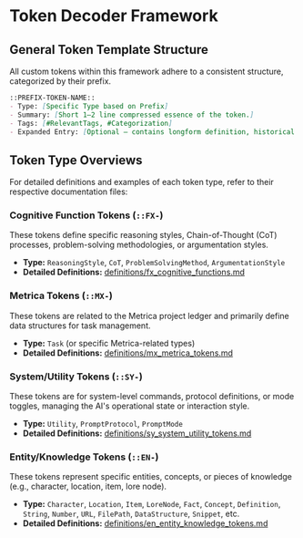 # Token Decoder Framework

## General Token Template Structure

All custom tokens within this framework adhere to a consistent structure, categorized by their prefix.

```markdown
::PREFIX-TOKEN-NAME::
- Type: [Specific Type based on Prefix]
- Summary: [Short 1–2 line compressed essence of the token.]
- Tags: [#RelevantTags, #Categorization]
- Expanded Entry: [Optional — contains longform definition, historical origin, gameplay/narrative function, context relationships, etc.]
```

## Token Type Overviews

For detailed definitions and examples of each token type, refer to their respective documentation files:

### Cognitive Function Tokens (`::FX-`)
These tokens define specific reasoning styles, Chain-of-Thought (CoT) processes, problem-solving methodologies, or argumentation styles.
- **Type:** `ReasoningStyle`, `CoT`, `ProblemSolvingMethod`, `ArgumentationStyle`
- **Detailed Definitions:** [definitions/fx_cognitive_functions.md](definitions/fx_cognitive_functions.md)

### Metrica Tokens (`::MX-`)
These tokens are related to the Metrica project ledger and primarily define data structures for task management.
- **Type:** `Task` (or specific Metrica-related types)
- **Detailed Definitions:** [definitions/mx_metrica_tokens.md](definitions/mx_metrica_tokens.md)

### System/Utility Tokens (`::SY-`)
These tokens are for system-level commands, protocol definitions, or mode toggles, managing the AI's operational state or interaction style.
- **Type:** `Utility`, `PromptProtocol`, `PromptMode`
- **Detailed Definitions:** [definitions/sy_system_utility_tokens.md](definitions/sy_system_utility_tokens.md)

### Entity/Knowledge Tokens (`::EN-`)
These tokens represent specific entities, concepts, or pieces of knowledge (e.g., character, location, item, lore node).
- **Type:** `Character`, `Location`, `Item`, `LoreNode`, `Fact`, `Concept`, `Definition`, `String`, `Number`, `URL`, `FilePath`, `DataStructure`, `Snippet`, etc.
- **Detailed Definitions:** [definitions/en_entity_knowledge_tokens.md](definitions/en_entity_knowledge_tokens.md)
